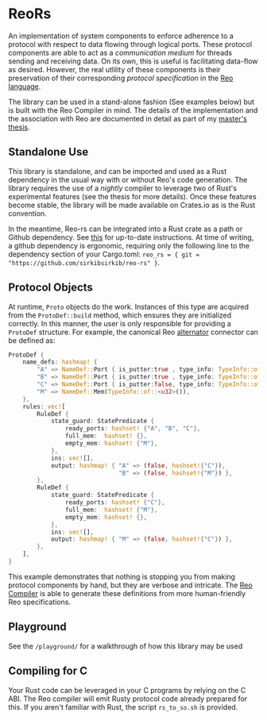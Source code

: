 # ReoRs



An implementation of system components to enforce adherence to a protocol with respect to data flowing through logical ports. These protocol components are able to act as a _communication medium_ for threads sending and receiving data. On its own, this is useful is facilitating data-flow as desired. However, the real utlility of these components is their preservation of their corresponding _protocol specification_ in the [Reo language](http://reo.project.cwi.nl).

The library can be used in a stand-alone fashion (See examples below) but is built with the Reo Compiler in mind. The details of the implementation and the association with Reo are documented in detail as part of my [master's thesis](https://github.com/sirkibsirkib/msc_latex). 

## Standalone Use
This library is standalone, and can be imported and used as a Rust dependency in the usual way with or without Reo's code generation. The library requires the use of a _nightly_ compiler to leverage two of Rust's experimental features (see the thesis for more details). Once these features become stable, the library will be made available on Crates.io as is the Rust convention.

In the meantime, Reo-rs can be integrated into a Rust crate as a path or Github dependency. See [this](https://doc.rust-lang.org/cargo/reference/specifying-dependencies.html) for up-to-date instructions. At time of writing, a github dependency is ergonomic, requiring only the following line to the dependency section of your Cargo.toml: `reo_rs = { git = "https://github.com/sirkibsirkib/reo-rs" }`.

## Protocol Objects
At runtime, `Proto` objects do the work. Instances of this type are acquired from the `ProtoDef::build` method, which ensures they are initialized correctly. In this manner, the user is only responsible for providing a `ProtoDef` structure. For example, the canonical Reo [alternator](http://reo.project.cwi.nl/v2/#examples-of-complex-connectors) connector can be defined as:

```rust
ProtoDef {
    name_defs: hashmap! {
        "A" => NameDef::Port { is_putter:true , type_info: TypeInfo::of::<u32>() },
        "B" => NameDef::Port { is_putter:true , type_info: TypeInfo::of::<u32>() },
        "C" => NameDef::Port { is_putter:false, type_info: TypeInfo::of::<u32>() },
        "M" => NameDef::Mem(TypeInfo::of::<u32>()),
    },
    rules: vec![
        RuleDef {
            state_guard: StatePredicate {
                ready_ports: hashset! {"A", "B", "C"},
                full_mem:  hashset! {},
                empty_mem: hashset! {"M"},
            },
            ins: vec![],
            output: hashmap! { "A" => (false, hashset!{"C"}),
                               "B" => (false, hashset!{"M"}) },
        },
        RuleDef {
            state_guard: StatePredicate {
                ready_ports: hashset! {"C"},
                full_mem:  hashset! {"M"},
                empty_mem: hashset! {},
            },
            ins: vec![],
            output: hashmap! { "M" => (false, hashset!{"C"}) },
        },
    ],
}

```

This example demonstrates that nothing is stopping you from making protocol components by hand, but they are verbose and intricate. The [Reo Compiler](http://reo.project.cwi.nl) is able to generate these definitions from more human-friendly Reo specifications.

## Playground
See the `/playground/` for a walkthrough of how this library may be used

## Compiling for C
Your Rust code can be leveraged in your C programs by relying on the C ABI. The Reo compiler will emit Rusty protocol code already prepared for this. If you aren't familiar with Rust, the script `rs_to_so.sh` is provided.


